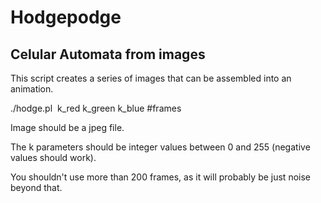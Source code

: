 # Hodgepodge

## Celular Automata from images

This script creates a series of images that can be assembled into an animation.

./hodge.pl <image> k_red k_green k_blue #frames

Image should be a jpeg file.

The k parameters should be integer values between 0 and 255 (negative values should work).

You shouldn't use more than 200 frames, as it will probably be just noise beyond that.
